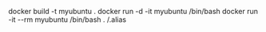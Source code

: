 docker build -t myubuntu .
docker run -d -it myubuntu /bin/bash
docker run -it --rm myubuntu /bin/bash
. /.alias